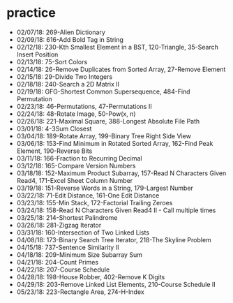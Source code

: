 # practice

- 02/07/18: 269-Alien Dictionary
- 02/09/18: 616-Add Bold Tag in String
- 02/12/18: 230-Kth Smallest Element in a BST, 120-Triangle, 35-Search Insert Position
- 02/13/18: 75-Sort Colors
- 02/14/18: 26-Remove Duplicates from Sorted Array, 27-Remove Element
- 02/15/18: 29-Divide Two Integers
- 02/18/18: 240-Search a 2D Matrix II
- 02/19/18: GFG-Shortest Common Supersequence, 484-Find Permutation
- 02/23/18: 46-Permutations, 47-Permutations II
- 02/24/18: 48-Rotate Image, 50-Pow(x, n)
- 02/26/18: 221-Maximal Square, 388-Longest Absolute File Path
- 03/01/18: 4-3Sum Closest
- 03/04/18: 189-Rotate Array, 199-Binary Tree Right Side View
- 03/06/18: 153-Find Minimum in Rotated Sorted Array, 162-Find Peak Element, 190-Reverse Bits
- 03/11/18: 166-Fraction to Recurring Decimal
- 03/12/18: 165-Compare Version Numbers
- 03/18/18: 152-Maximum Product Subarray, 157-Read N Characters Given Read4, 171-Excel Sheet Column Number
- 03/19/18: 151-Reverse Words in a String, 179-Largest Number
- 03/22/18: 71-Edit Distance, 161-One Edit Distance
- 03/23/18: 155-Min Stack, 172-Factorial Trailing Zeroes
- 03/24/18: 158-Read N Characters Given Read4 II - Call multiple times
- 03/25/18: 214-Shortest Palindrome
- 03/26/18: 281-Zigzag Iterator
- 03/31/18: 160-Intersection of Two Linked Lists
- 04/08/18: 173-Binary Search Tree Iterator, 218-The Skyline Problem
- 04/15/18: 737-Sentence Similarity II
- 04/18/18: 209-Minimum Size Subarray Sum
- 04/21/18: 204-Count Primes
- 04/22/18: 207-Course Schedule
- 04/28/18: 198-House Robber, 402-Remove K Digits
- 04/29/18: 203-Remove Linked List Elements, 210-Course Schedule II
- 05/23/18: 223-Rectangle Area, 274-H-Index
